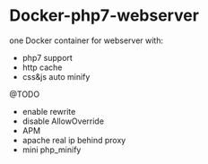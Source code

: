 # Docker-php7-webserver
one Docker container for webserver with:
* php7 support
* http cache
* css&js auto minify

@TODO
* enable rewrite
* disable AllowOverride
* APM
* apache real ip behind proxy
* mini php_minify
